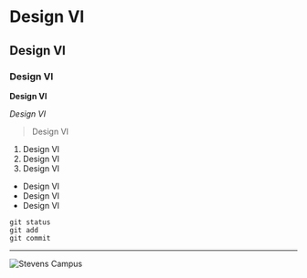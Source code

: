 # Design VI
## Design VI
### Design VI
**Design VI**

_Design VI_
> Design VI
1. Design VI
2. Design VI
3. Design VI
+ Design VI
+ Design VI
+ Design VI
```
git status
git add
git commit
```
---
![Stevens Campus](https://www.stevens.edu/_next/image?url=https%3A%2F%2Fimages.ctfassets.net%2Fmviowpldu823%2Fddac2e3249f91404d97ccc57a42e468a%2F09bf619b68c6041d99d66541b3d33e94%2FAerial-281_0003-Enhanced.jpg%3Fw%3D2400%26h%3D1350%26f%3Dcenter%26q%3D80%26fit%3Dfill&w=2400&q=80)
